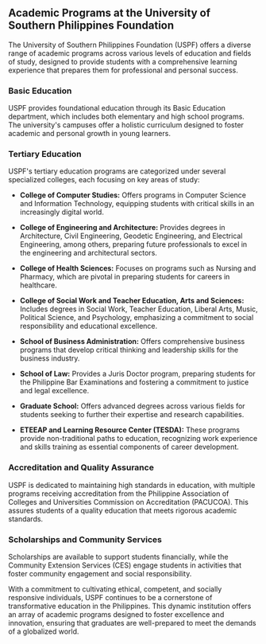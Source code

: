 ## Academic Programs at the University of Southern Philippines Foundation 

The University of Southern Philippines Foundation (USPF) offers a diverse range of academic programs across various levels of education and fields of study, designed to provide students with a comprehensive learning experience that prepares them for professional and personal success.

### Basic Education
USPF provides foundational education through its Basic Education department, which includes both elementary and high school programs. The university's campuses offer a holistic curriculum designed to foster academic and personal growth in young learners.

### Tertiary Education
USPF's tertiary education programs are categorized under several specialized colleges, each focusing on key areas of study:

- **College of Computer Studies:** Offers programs in Computer Science and Information Technology, equipping students with critical skills in an increasingly digital world.
  
- **College of Engineering and Architecture:** Provides degrees in Architecture, Civil Engineering, Geodetic Engineering, and Electrical Engineering, among others, preparing future professionals to excel in the engineering and architectural sectors.

- **College of Health Sciences:** Focuses on programs such as Nursing and Pharmacy, which are pivotal in preparing students for careers in healthcare.

- **College of Social Work and Teacher Education, Arts and Sciences:** Includes degrees in Social Work, Teacher Education, Liberal Arts, Music, Political Science, and Psychology, emphasizing a commitment to social responsibility and educational excellence.

- **School of Business Administration:** Offers comprehensive business programs that develop critical thinking and leadership skills for the business industry.

- **School of Law:** Provides a Juris Doctor program, preparing students for the Philippine Bar Examinations and fostering a commitment to justice and legal excellence.

- **Graduate School:** Offers advanced degrees across various fields for students seeking to further their expertise and research capabilities.

- **ETEEAP and Learning Resource Center (TESDA):** These programs provide non-traditional paths to education, recognizing work experience and skills training as essential components of career development.

### Accreditation and Quality Assurance
USPF is dedicated to maintaining high standards in education, with multiple programs receiving accreditation from the Philippine Association of Colleges and Universities Commission on Accreditation (PACUCOA). This assures students of a quality education that meets rigorous academic standards.

### Scholarships and Community Services
Scholarships are available to support students financially, while the Community Extension Services (CES) engage students in activities that foster community engagement and social responsibility.

With a commitment to cultivating ethical, competent, and socially responsive individuals, USPF continues to be a cornerstone of transformative education in the Philippines. This dynamic institution offers an array of academic programs designed to foster excellence and innovation, ensuring that graduates are well-prepared to meet the demands of a globalized world.